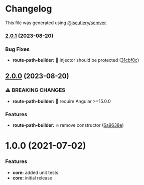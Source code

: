 # Changelog

This file was generated using [@jscutlery/semver](https://github.com/jscutlery/semver).

### [2.0.1](https://github.com/DmitryEfimenko/ngspot/compare/route-path-builder-2.0.0...route-path-builder-2.0.1) (2023-08-20)


### Bug Fixes

* **route-path-builder:** 🐞 injector should be protected ([31cbf0c](https://github.com/DmitryEfimenko/ngspot/commit/31cbf0c45057bebda5100d2846ea306c4baa8b68))

## [2.0.0](https://github.com/DmitryEfimenko/ngspot/compare/route-path-builder-1.0.0...route-path-builder-2.0.0) (2023-08-20)


### ⚠ BREAKING CHANGES

* **route-path-builder:** 🧨 require Angular >=15.0.0

### Features

* **route-path-builder:** 🔥 remove constructor ([6a9638e](https://github.com/DmitryEfimenko/ngspot/commit/6a9638e55f5828e68807ceea58952ab0d65e188c))

# 1.0.0 (2021-07-02)

### Features

- **core:** added unit tests
- **core:** initial release
